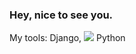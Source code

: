 ### Hey, nice to see you.

My tools: Django, <img src='https://user-images.githubusercontent.com/46374595/165747598-b8b5a4c2-1b81-4f23-8ee4-5e98d3da83d7.svg'> Python
